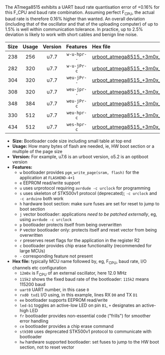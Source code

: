 The ATmega8515 exhibits a UART baud rate quantisation error of +0.16% for this F_CPU and baud rate combination. Assuming perfect F<sub>CPU</sub>, the actual baud rate is therefore 0.16% higher than wanted. An overall deviation (including that of the oscillator and that of the uploading computer) of up to 1.5% is well within communication tolerance. In practice, up to 2.5% deviation is likely to work with short cables and benign line noise.

|Size|Usage|Version|Features|Hex file|
|:-:|:-:|:-:|:-:|:--|
|238|256|u7.7|`w-u-hpr--`|[urboot_atmega8515_+3m0x_++28k8_uart0_rxd0_txd1_led+b0_fr_hw.hex](https://raw.githubusercontent.com/stefanrueger/urboot.hex/main/cores/majorcore/atmega8515/external_oscillator/fcpu_+3m0x/br_++28k8/urboot_atmega8515_+3m0x_++28k8_uart0_rxd0_txd1_led+b0_fr_hw.hex)|
|282|320|u7.7|`w-u-jPr-c`|[urboot_atmega8515_+3m0x_++28k8_uart0_rxd0_txd1_led+b0_fr_ce.hex](https://raw.githubusercontent.com/stefanrueger/urboot.hex/main/cores/majorcore/atmega8515/external_oscillator/fcpu_+3m0x/br_++28k8/urboot_atmega8515_+3m0x_++28k8_uart0_rxd0_txd1_led+b0_fr_ce.hex)|
|304|320|u7.7|`weu-jPr--`|[urboot_atmega8515_+3m0x_++28k8_uart0_rxd0_txd1_ee_led+b0.hex](https://raw.githubusercontent.com/stefanrueger/urboot.hex/main/cores/majorcore/atmega8515/external_oscillator/fcpu_+3m0x/br_++28k8/urboot_atmega8515_+3m0x_++28k8_uart0_rxd0_txd1_ee_led+b0.hex)|
|308|320|u7.7|`weu-jpr--`|[urboot_atmega8515_+3m0x_++28k8_uart0_rxd0_txd1_ee_led+b0_fr.hex](https://raw.githubusercontent.com/stefanrueger/urboot.hex/main/cores/majorcore/atmega8515/external_oscillator/fcpu_+3m0x/br_++28k8/urboot_atmega8515_+3m0x_++28k8_uart0_rxd0_txd1_ee_led+b0_fr.hex)|
|348|384|u7.7|`weu-jPr-c`|[urboot_atmega8515_+3m0x_++28k8_uart0_rxd0_txd1_ee_led+b0_fr_ce.hex](https://raw.githubusercontent.com/stefanrueger/urboot.hex/main/cores/majorcore/atmega8515/external_oscillator/fcpu_+3m0x/br_++28k8/urboot_atmega8515_+3m0x_++28k8_uart0_rxd0_txd1_ee_led+b0_fr_ce.hex)|
|330|512|u7.7|`weu-hpr-c`|[urboot_atmega8515_+3m0x_++28k8_uart0_rxd0_txd1_ee_led+b0_fr_ce_hw.hex](https://raw.githubusercontent.com/stefanrueger/urboot.hex/main/cores/majorcore/atmega8515/external_oscillator/fcpu_+3m0x/br_++28k8/urboot_atmega8515_+3m0x_++28k8_uart0_rxd0_txd1_ee_led+b0_fr_ce_hw.hex)|
|434|512|u7.7|`wes-hpr-c`|[urboot_atmega8515_+3m0x_++28k8_uart0_rxd0_txd1_ee_led+b0_fr_ce_stk500_hw.hex](https://raw.githubusercontent.com/stefanrueger/urboot.hex/main/cores/majorcore/atmega8515/external_oscillator/fcpu_+3m0x/br_++28k8/urboot_atmega8515_+3m0x_++28k8_uart0_rxd0_txd1_ee_led+b0_fr_ce_stk500_hw.hex)|

- **Size:** Bootloader code size including small table at top end
- **Usage:** How many bytes of flash are needed, ie, HW boot section or a multiple of the page size
- **Version:** For example, u7.6 is an urboot version, o5.2 is an optiboot version
- **Features:**
  + `w` bootloader provides `pgm_write_page(sram, flash)` for the application at `FLASHEND-4+1`
  + `e` EEPROM read/write support
  + `u` uses urprotocol requiring `avrdude -c urclock` for programming
  + `s` uses skeleton of STK500v1 protocol (deprecated); `-c urclock` and `-c arduino` both work
  + `h` hardware boot section: make sure fuses are set for reset to jump to boot section
  + `j` vector bootloader: applications *need to be patched externally*, eg, using `avrdude -c urclock`
  + `p` bootloader protects itself from being overwritten
  + `P` vector bootloader only: protects itself and reset vector from being overwritten
  + `r` preserves reset flags for the application in the register R2
  + `c` bootloader provides chip erase functionality (recommended for large MCUs)
  + `-` corresponding feature not present
- **Hex file:** typically MCU name followed by, eg, F<sub>CPU</sub>, baud rate, I/O channels etc configuration
  + `12m0x` is F<sub>CPU</sub> of an external oscillator, here 12.0 MHz
  + `115k2` shows the fixed baud rate of the bootloader: `115k2` means 115200 baud
  + `uart0` UART number, in this case `0`
  + `rxd0 txd1` I/O using, in this example, lines RX `D0` and TX `D1`
  + `ee` bootloader supports EEPROM read/write
  + `led-b1` toggles an active-low LED on pin `B1`, `+` designates an active-high LED
  + `fr` bootloader provides non-essential code ("frills") for smoother error handling
  + `ce` bootloader provides a chip erase command
  + `stk500` uses deprecated STK500v1 protocol to communicate with bootloader
  + `hw` hardware supported bootloader: set fuses to jump to the HW boot section, not to reset vector
